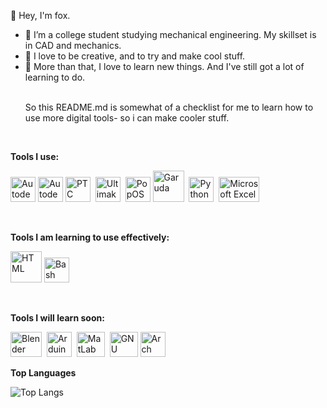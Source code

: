 🦊 Hey, I'm fox. 

- 🌱 I’m a college student studying mechanical engineering. My skillset is in CAD and mechanics.
- 🌿 I love to be creative, and to try and make cool stuff. 
- 🌳 More than that, I love to learn new things. And I've still got a lot of learning to do. <p><br>
So this README.md is somewhat of a checklist for me to learn how to use more digital tools- so i can make cooler stuff.

<p><br>

**Tools I use:**
<p>
<img src="https://upload.wikimedia.org/wikipedia/en/e/ec/AutoCAD_2018_icon.png" width="40" height="40" alt="Autodesk AutoCAD">
<img src="https://www.logolynx.com/images/logolynx/4c/4c80cb2cf950982fa380199b20d17bb8.png" width="40" height="40" alt="Autodesk Inventor">
<img src="https://github.com/almandinefox/images/blob/main/crop?raw=true" width="40" height="40" alt="PTC Creo">
&nbsp;<img src="https://user-images.githubusercontent.com/94206521/141606881-9e1f60ba-3407-4e49-9eb6-407e31e454e8.png" width="40" height="40" alt="Ultimaker Cura">
&nbsp;<img src="https://avatars.githubusercontent.com/u/33131755?s=200&v=4" width="40" height="40" alt="PopOS">
<img src="https://upload.wikimedia.org/wikipedia/commons/thumb/8/88/Garuda-blue-sgs.svg/400px-Garuda-blue-sgs.svg.png" width="50" height="50" alt="Garuda">
&nbsp;<img src="https://logos-download.com/wp-content/uploads/2016/10/Python_logo_icon.png" width="40" height="40" alt="Python">
&nbsp;<img src="https://1000logos.net/wp-content/uploads/2020/08/Microsoft-Excel-Logo.png" width="65" height="40" alt="Microsoft Excel">
<p><br>
  
**Tools I am learning to use effectively:**
<p>
<img src="https://user-images.githubusercontent.com/94206521/141607606-49b511dc-9032-4a67-87f2-93e0876a88b6.png" width="50" height="50" alt="HTML">
<img src="https://upload.wikimedia.org/wikipedia/commons/thumb/4/4b/Bash_Logo_Colored.svg/512px-Bash_Logo_Colored.svg.png" width="40" height="40" alt="Bash">
<p><br>
  
**Tools I will learn soon:**
<p>
<img src="https://www.logolynx.com/images/logolynx/63/632150f28960cba513ff90fb97813286.png" width="50" height="40" alt="Blender">
&nbsp;<img src="https://cdn-images-1.medium.com/max/1200/1*grcYwW_zgkpzP0VEsh3vOg.png" width="40" height="40" alt="Arduino">
&nbsp;<img src="https://upload.wikimedia.org/wikipedia/commons/2/21/Matlab_Logo.png" width="45" height="40" alt="MatLab">
&nbsp;<img src="https://upload.wikimedia.org/wikipedia/commons/thumb/6/6a/Gnu-octave-logo.svg/1024px-Gnu-octave-logo.svg.png" width="45" height="40" alt="GNU Octave">
<img src="https://wiki.installgentoo.com/images/f/f9/Arch-linux-logo.png" width="40" height="40" alt="Arch">

  
  
**Top Languages**

![Top Langs](https://github-readme-stats.vercel.app/api/top-langs/?username=almandinefox&layout=compact)
  
<!---
almandinefox/almandinefox is a ✨ special ✨ repository because its `README.md` (this file) appears on your GitHub profile.
You can click the Preview link to take a look at your changes.
--->
